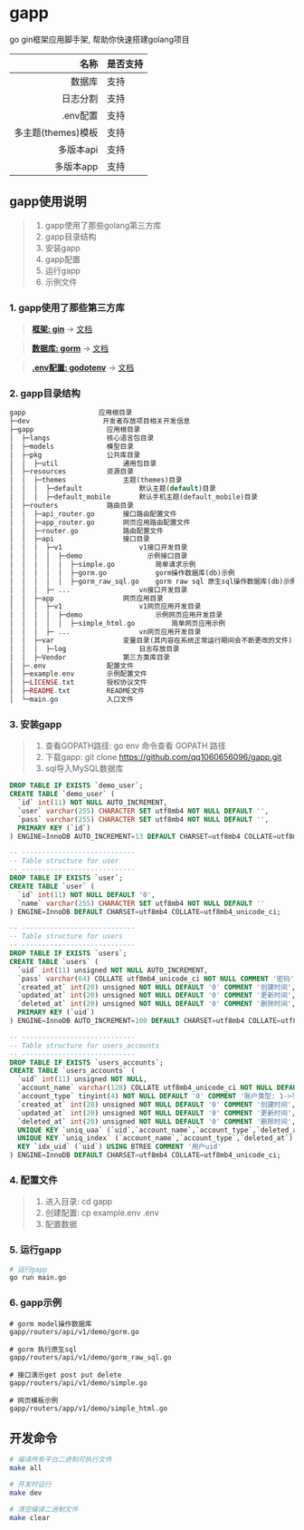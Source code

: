 # gapp
go gin框架应用脚手架, 帮助你快速搭建golang项目

|       名称|是否支持|
|---------:|:------|
|     数据库|支持   |
|    日志分割|支持  |
|    .env配置|支持  |
| 多主题(themes)模板|支持  |
| 多版本api|支持  |
| 多版本app|支持  |


## gapp使用说明
> 1. gapp使用了那些golang第三方库
> 2. gapp目录结构
> 3. 安装gapp
> 4. gapp配置
> 5. 运行gapp
> 6. 示例文件

### 1. gapp使用了那些第三方库
> [**框架: gin**](https://github.com/gin-gonic/gin) -> [文档](https://gin-gonic.com/zh-cn/docs/)

> [**数据库: gorm**](https://github.com/jinzhu/gorm) -> [文档](http://gorm.io/zh_CN/docs/)

> [**.env配置: godotenv**](https://github.com/joho/godotenv) -> [文档](https://github.com/joho/godotenv)


### 2. gapp目录结构
```php
gapp                  应用根目录
├─dev                  开发者存放项目相关开发信息
├─gapp                  应用根目录
│  ├─langs              核心语言包目录
│  ├─models             模型目录
│  ├─pkg                公共库目录
│  │  ├─util                通用包目录
│  ├─resources          资源目录
│  │  ├─themes              主题(themes)目录
│  │  │  ├─default              默认主题(default)目录
│  │  │  ├─default_mobile       默认手机主题(default_mobile)目录
│  ├─routers            路由目录
│  │  ├─api_router.go       接口路由配置文件
│  │  ├─app_router.go       网页应用路由配置文件
│  │  ├─router.go           路由配置文件
│  │  ├─api                 接口目录
│  │  │  ├─v1                   v1接口开发目录
│  │  │  │  ├─demo                示例接口目录
│  │  │  │  │  ├─simple.go          简单请求示例
│  │  │  │  │  ├─gorm.go            gorm操作数据库(db)示例
│  │  │  │  │  ├─gorm_raw_sql.go    gorm raw sql 原生sql操作数据库(db)示例
│  │  │  ├─ ...                 vn接口开发目录
│  │  ├─app                 网页应用目录
│  │  │  ├─v1                   v1网页应用开发目录
│  │  │  │  ├─demo                  示例网页应用开发目录
│  │  │  │  │  ├─simple_html.go         简单网页应用示例
│  │  │  ├─ ...                 vn网页应用开发目录
│  │  ├─var                 变量目录(其内容在系统正常运行期间会不断更改的文件)
│  │  │  ├─log                  日志存放目录
│  │  ├─Vendor              第三方类库目录
│  ├─.env               配置文件
│  ├─example.env        示例配置文件
│  ├─LICENSE.txt        授权协议文件
│  ├─README.txt         README文件
│  └─main.go            入口文件
```

### 3. 安装gapp
> 1. 查看GOPATH路径: go env 命令查看 GOPATH 路径
> 2. 下载gapp: git clone https://github.com/qq1060656096/gapp.git
> 3. sql导入MySQL数据库
```sql
DROP TABLE IF EXISTS `demo_user`;
CREATE TABLE `demo_user` (
  `id` int(11) NOT NULL AUTO_INCREMENT,
  `user` varchar(255) CHARACTER SET utf8mb4 NOT NULL DEFAULT '',
  `pass` varchar(255) CHARACTER SET utf8mb4 NOT NULL DEFAULT '',
  PRIMARY KEY (`id`)
) ENGINE=InnoDB AUTO_INCREMENT=13 DEFAULT CHARSET=utf8mb4 COLLATE=utf8mb4_unicode_ci;

-- ----------------------------
-- Table structure for user
-- ----------------------------
DROP TABLE IF EXISTS `user`;
CREATE TABLE `user` (
  `id` int(11) NOT NULL DEFAULT '0',
  `name` varchar(255) CHARACTER SET utf8mb4 NOT NULL DEFAULT ''
) ENGINE=InnoDB DEFAULT CHARSET=utf8mb4 COLLATE=utf8mb4_unicode_ci;

-- ----------------------------
-- Table structure for users
-- ----------------------------
DROP TABLE IF EXISTS `users`;
CREATE TABLE `users` (
  `uid` int(11) unsigned NOT NULL AUTO_INCREMENT,
  `pass` varchar(64) COLLATE utf8mb4_unicode_ci NOT NULL COMMENT '密码',
  `created_at` int(20) unsigned NOT NULL DEFAULT '0' COMMENT '创建时间',
  `updated_at` int(20) unsigned NOT NULL DEFAULT '0' COMMENT '更新时间',
  `deleted_at` int(20) unsigned NOT NULL DEFAULT '0' COMMENT '删除时间',
  PRIMARY KEY (`uid`)
) ENGINE=InnoDB AUTO_INCREMENT=100 DEFAULT CHARSET=utf8mb4 COLLATE=utf8mb4_unicode_ci;

-- ----------------------------
-- Table structure for users_accounts
-- ----------------------------
DROP TABLE IF EXISTS `users_accounts`;
CREATE TABLE `users_accounts` (
  `uid` int(11) unsigned NOT NULL,
  `account_name` varchar(128) COLLATE utf8mb4_unicode_ci NOT NULL DEFAULT '' COMMENT '账户',
  `account_type` tinyint(4) NOT NULL DEFAULT '0' COMMENT '账户类型: 1->手机号码, 2 -> 邮箱, 3 -> 微信',
  `created_at` int(20) unsigned NOT NULL DEFAULT '0' COMMENT '创建时间',
  `updated_at` int(20) unsigned NOT NULL DEFAULT '0' COMMENT '更新时间',
  `deleted_at` int(20) unsigned NOT NULL DEFAULT '0' COMMENT '删除时间',
  UNIQUE KEY `uniq_uaa` (`uid`,`account_name`,`account_type`,`deleted_at`) USING BTREE COMMENT '唯一索引',
  UNIQUE KEY `uniq_index` (`account_name`,`account_type`,`deleted_at`) USING BTREE COMMENT '唯一索引',
  KEY `idx_uid` (`uid`) USING BTREE COMMENT '用户uid'
) ENGINE=InnoDB DEFAULT CHARSET=utf8mb4 COLLATE=utf8mb4_unicode_ci;
```

### 4. 配置文件
> 1. 进入目录: cd gapp
> 2. 创建配置: cp example.env .env 
> 3. 配置数据

### 5. 运行gapp
```sh
# 运行gapp
go run main.go
```

### 6. gapp示例

```
# gorm model操作数据库
gapp/routers/api/v1/demo/gorm.go

# gorm 执行原生sql
gapp/routers/api/v1/demo/gorm_raw_sql.go

# 接口演示get post put delete
gapp/routers/api/v1/demo/simple.go

# 网页模板示例
gapp/routers/app/v1/demo/simple_html.go
```


## 开发命令
```sh
# 编译所有平台二进制可执行文件
make all

# 开发时运行
make dev

# 清空编译二进制文件
make clear
```